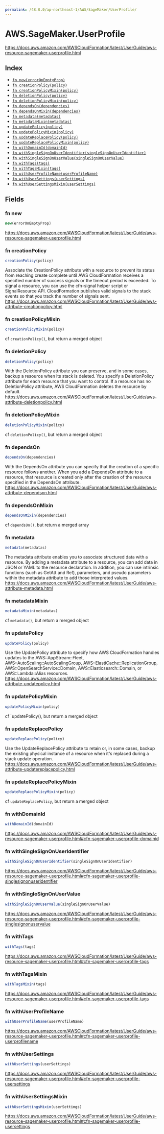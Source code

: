 ```yaml
---
permalink: /48.0.0/ap-northeast-1/AWS/SageMaker/UserProfile/
---
```


# AWS.SageMaker.UserProfile

https://docs.aws.amazon.com/AWSCloudFormation/latest/UserGuide/aws-resource-sagemaker-userprofile.html

## Index

* [`fn new(errorOnEmptyProp)`](#fn-new)
* [`fn creationPolicy(policy)`](#fn-creationpolicy)
* [`fn creationPolicyMixin(policy)`](#fn-creationpolicymixin)
* [`fn deletionPolicy(policy)`](#fn-deletionpolicy)
* [`fn deletionPolicyMixin(policy)`](#fn-deletionpolicymixin)
* [`fn dependsOn(dependencies)`](#fn-dependson)
* [`fn dependsOnMixin(dependencies)`](#fn-dependsonmixin)
* [`fn metadata(metadatas)`](#fn-metadata)
* [`fn metadataMixin(metadatas)`](#fn-metadatamixin)
* [`fn updatePolicy(policy)`](#fn-updatepolicy)
* [`fn updatePolicyMixin(policy)`](#fn-updatepolicymixin)
* [`fn updateReplacePolicy(policy)`](#fn-updatereplacepolicy)
* [`fn updateReplacePolicyMixin(policy)`](#fn-updatereplacepolicymixin)
* [`fn withDomainId(domainId)`](#fn-withdomainid)
* [`fn withSingleSignOnUserIdentifier(singleSignOnUserIdentifier)`](#fn-withsinglesignonuseridentifier)
* [`fn withSingleSignOnUserValue(singleSignOnUserValue)`](#fn-withsinglesignonuservalue)
* [`fn withTags(tags)`](#fn-withtags)
* [`fn withTagsMixin(tags)`](#fn-withtagsmixin)
* [`fn withUserProfileName(userProfileName)`](#fn-withuserprofilename)
* [`fn withUserSettings(userSettings)`](#fn-withusersettings)
* [`fn withUserSettingsMixin(userSettings)`](#fn-withusersettingsmixin)

## Fields

### fn new

```ts
new(errorOnEmptyProp)
```

https://docs.aws.amazon.com/AWSCloudFormation/latest/UserGuide/aws-resource-sagemaker-userprofile.html

### fn creationPolicy

```ts
creationPolicy(policy)
```

Associate the CreationPolicy attribute with a resource to prevent its status from reaching create complete until AWS CloudFormation receives a specified number of success signals or the timeout period is exceeded. To signal a resource, you can use the cfn-signal helper script or SignalResource API. CloudFormation publishes valid signals to the stack events so that you track the number of signals sent. 
https://docs.aws.amazon.com/AWSCloudFormation/latest/UserGuide/aws-attribute-creationpolicy.html

### fn creationPolicyMixin

```ts
creationPolicyMixin(policy)
```

cf `creationPolicy()`, but return a merged object

### fn deletionPolicy

```ts
deletionPolicy(policy)
```

With the DeletionPolicy attribute you can preserve, and in some cases, backup a resource when its stack is deleted. You specify a DeletionPolicy attribute for each resource that you want to control. If a resource has no DeletionPolicy attribute, AWS CloudFormation deletes the resource by default. 
https://docs.aws.amazon.com/AWSCloudFormation/latest/UserGuide/aws-attribute-deletionpolicy.html

### fn deletionPolicyMixin

```ts
deletionPolicyMixin(policy)
```

cf `deletionPolicy()`, but return a merged object

### fn dependsOn

```ts
dependsOn(dependencies)
```

With the DependsOn attribute you can specify that the creation of a specific resource follows another. When you add a DependsOn attribute to a resource, that resource is created only after the creation of the resource specified in the DependsOn attribute. 
https://docs.aws.amazon.com/AWSCloudFormation/latest/UserGuide/aws-attribute-dependson.html

### fn dependsOnMixin

```ts
dependsOnMixin(dependencies)
```

cf `dependsOn()`, but return a merged array

### fn metadata

```ts
metadata(metadatas)
```

The metadata attribute enables you to associate structured data with a resource. By adding a metadata attribute to a resource, you can add data in JSON or YAML to the resource declaration. In addition, you can use intrinsic functions (such as GetAtt and Ref), parameters, and pseudo parameters within the metadata attribute to add those interpreted values. 
https://docs.aws.amazon.com/AWSCloudFormation/latest/UserGuide/aws-attribute-metadata.html

### fn metadataMixin

```ts
metadataMixin(metadatas)
```

cf `metadata()`, but return a merged object

### fn updatePolicy

```ts
updatePolicy(policy)
```

Use the UpdatePolicy attribute to specify how AWS CloudFormation handles updates to the AWS::AppStream::Fleet, AWS::AutoScaling::AutoScalingGroup, AWS::ElastiCache::ReplicationGroup, AWS::OpenSearchService::Domain, AWS::Elasticsearch::Domain, or AWS::Lambda::Alias resources. 
https://docs.aws.amazon.com/AWSCloudFormation/latest/UserGuide/aws-attribute-updatepolicy.html

### fn updatePolicyMixin

```ts
updatePolicyMixin(policy)
```

cf `updatePolicy(), but return a merged object

### fn updateReplacePolicy

```ts
updateReplacePolicy(policy)
```

Use the UpdateReplacePolicy attribute to retain or, in some cases, backup the existing physical instance of a resource when it's replaced during a stack update operation. 
https://docs.aws.amazon.com/AWSCloudFormation/latest/UserGuide/aws-attribute-updatereplacepolicy.html

### fn updateReplacePolicyMixin

```ts
updateReplacePolicyMixin(policy)
```

cf `updateReplacePolicy`, but return a merged object

### fn withDomainId

```ts
withDomainId(domainId)
```

https://docs.aws.amazon.com/AWSCloudFormation/latest/UserGuide/aws-resource-sagemaker-userprofile.html#cfn-sagemaker-userprofile-domainid

### fn withSingleSignOnUserIdentifier

```ts
withSingleSignOnUserIdentifier(singleSignOnUserIdentifier)
```

https://docs.aws.amazon.com/AWSCloudFormation/latest/UserGuide/aws-resource-sagemaker-userprofile.html#cfn-sagemaker-userprofile-singlesignonuseridentifier

### fn withSingleSignOnUserValue

```ts
withSingleSignOnUserValue(singleSignOnUserValue)
```

https://docs.aws.amazon.com/AWSCloudFormation/latest/UserGuide/aws-resource-sagemaker-userprofile.html#cfn-sagemaker-userprofile-singlesignonuservalue

### fn withTags

```ts
withTags(tags)
```

https://docs.aws.amazon.com/AWSCloudFormation/latest/UserGuide/aws-resource-sagemaker-userprofile.html#cfn-sagemaker-userprofile-tags

### fn withTagsMixin

```ts
withTagsMixin(tags)
```

https://docs.aws.amazon.com/AWSCloudFormation/latest/UserGuide/aws-resource-sagemaker-userprofile.html#cfn-sagemaker-userprofile-tags

### fn withUserProfileName

```ts
withUserProfileName(userProfileName)
```

https://docs.aws.amazon.com/AWSCloudFormation/latest/UserGuide/aws-resource-sagemaker-userprofile.html#cfn-sagemaker-userprofile-userprofilename

### fn withUserSettings

```ts
withUserSettings(userSettings)
```

https://docs.aws.amazon.com/AWSCloudFormation/latest/UserGuide/aws-resource-sagemaker-userprofile.html#cfn-sagemaker-userprofile-usersettings

### fn withUserSettingsMixin

```ts
withUserSettingsMixin(userSettings)
```

https://docs.aws.amazon.com/AWSCloudFormation/latest/UserGuide/aws-resource-sagemaker-userprofile.html#cfn-sagemaker-userprofile-usersettings